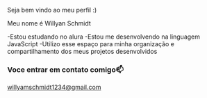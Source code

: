 Seja bem vindo ao meu perfil :)

Meu nome é Willyan Schmidt

-Estou estudando no alura
-Estou me desenvolvendo na linguagem JavaScript
-Utilizo esse espaço para minha organização e compartilhamento dos meus projetos desenvolvidos

### Voce entrar em contato comigo📫

willyamschmidt1234@gmail.com
